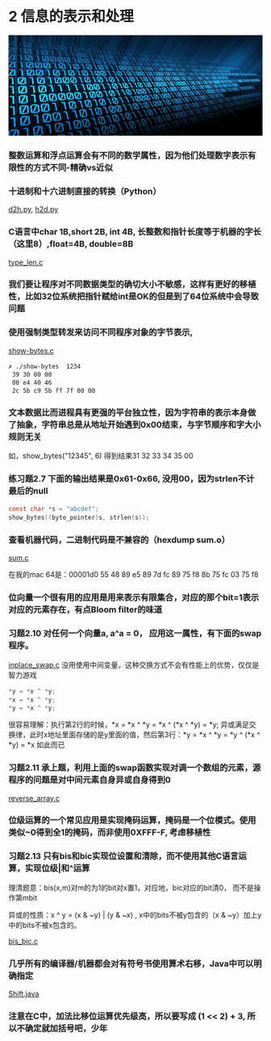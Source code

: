 # 2 信息的表示和处理

![](bits.jpg)

### 整数运算和浮点运算会有不同的数学属性，因为他们处理数字表示有限性的方式不同-精确vs近似

### 十进制和十六进制直接的转换（Python）

[d2h.py](d2h.py), [h2d.py](h2d.py)

### C语言中char 1B,short 2B, int 4B, 长整数和指针长度等于机器的字长（这里8）,float=4B, double=8B
[type_len.c](type_len.c)

### 我们要让程序对不同数据类型的确切大小不敏感，这样有更好的移植性，比如32位系统把指针赋给int是OK的但是到了64位系统中会导致问题

### 使用强制类型转发来访问不同程序对象的字节表示,
[show-bytes.c](show-bytes.c)

```shell
✗ ./show-bytes  1234
 39 30 00 00
 00 e4 40 46
 2c 5b c9 5b ff 7f 00 00
````

### 文本数据比而进程具有更强的平台独立性，因为字符串的表示本身做了抽象，字符串总是从地址开始遇到0x00结束，与字节顺序和字大小规则无关

如，show_bytes("12345", 6) 得到结果31 32 33 34 35 00

### 练习题2.7 下面的输出结果是0x61-0x66, 没用00，因为strlen不计最后的null
```c
const char *s = "abcdef";
show_bytes((byte_pointer)s, strlen(s));
```

### 查看机器代码，二进制代码是不兼容的（hexdump sum.o）
[sum.c](sum.c)

在我的mac 64是：00001d0 55 48 89 e5 89 7d fc 89 75 f8 8b 75 fc 03 75 f8

### 位向量一个很有用的应用是用来表示有限集合，对应的那个bit=1表示对应的元素存在，有点Bloom filter的味道

### 习题2.10 对任何一个向量a, a^a = 0， 应用这一属性，有下面的swap程序。
[inplace_swap.c](inplace_swap.c) 没用使用中间变量，这种交换方式不会有性能上的优势，仅仅是智力游戏

```c
*y = *x ^ *y;
*x = *x ^ *y;
*y = *x ^ *y;
```

很容易理解：执行第2行的时候，*x = *x ^ *y = *x ^ (*x ^ *y) = *y; 异或满足交换律，此时x地址里面存储的是y里面的值，然后第3行：*y = *x ^ *y = *y ^ (*x ^ *y) = *x  如此而已

### 习题2.11 承上题，利用上面的swap函数实现对调一个数组的元素，源程序的问题是对中间元素自身异或自身得到0
[reverse_array.c](reverse_array.c)

### 位级运算的一个常见应用是实现掩码运算，掩码是一个位模式。使用类似~0得到全1的掩码，而非使用0XFFF-F, 考虑移植性

### 习题2.13 只有bis和bic实现位设置和清除，而不使用其他C语言运算，实现位级|和^运算

理清题意：bis(x,m)对m的为1的bit对x置1，对应地，bic对应的bit清0， 而不是操作第mbit

异或的性质：x ^ y = (x & ~y) | (y & ~x) , x中的bits不被y包含的（x & ~y）加上y中的bits不被x包含的。

[bis_bic.c](bis_bic.c)

### 几乎所有的编译器/机器都会对有符号书使用算术右移，Java中可以明确指定

[Shift.java](Shift.java)

### 注意在C中，加法比移位运算优先级高，所以要写成 (1 << 2) + 3, 所以不确定就加括号吧，少年

### 
























